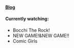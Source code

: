 #### [Blog](https://raika.top/)

#### Currently watching:

- Bocchi The Rock!
- NEW GAME!&NEW GAME!!
- Comic Girls
